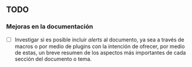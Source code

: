 [//]: # (Filename: todo.md)
[//]: # (Author: Iván Ruvalcaba)
[//]: # (Contact: <ivanruvalcaba[at]disroot[dot]org>)
[//]: # (Created: 12 oct 2019 13:29:36)
[//]: # (Last Modified: 13 oct 2019 12:18:23)

## TODO

### Mejoras en la documentación

- [ ] Investigar si es posible incluir _alerts_ al documento, ya sea a
    través de macros o por medio de plugins con la intención de ofrecer,
    por medio de estas, un breve resumen de los aspectos más importantes
    de cada sección del documento o tema.
